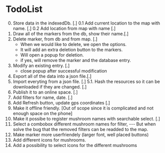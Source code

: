 # TodoList

0. Store data in the indexedDb. [.]
0.1 Add current location to the map with name. [.]
0.2 Add location from map with name [.]
1. Draw all of the markers from the db, show their name.[.]
2. Delete marker, from db and from map. [.]
    - When we would like to delete, we open the options.
    - It will add an extra deletion button to the markers.
    - Will open a popup for deletion.
    - if yes, will remove the marker and the database entry.
3. Modify an existing entry. [.]
    - close popup after successful modification
4. Export all of the data into a json file.[.]
5. Import everyting from a json file. [.]
5.1. Hash the resources so it can be downloaded if   they are changed. [.]
6. Publish it to an online space. [.]
7. Add filters for name, date. [.]
8. Add Refresh button, update gps coordinates [.]
9. Make it offline friendly. [Out of scope since it is complicated and not enough space on the phone]
10. Make it possibe to register mushroom names with searchable select. [.]
11. Select a combobox different mushroom names for filter, --- But when solve the bug that the removed filters can be readded to the map.
12. Make marker more userfriendely (larger font, well placed buttons)
13. Add different icons for mushrooms.
14. Add a possibility to select icons for the different mushrooms
